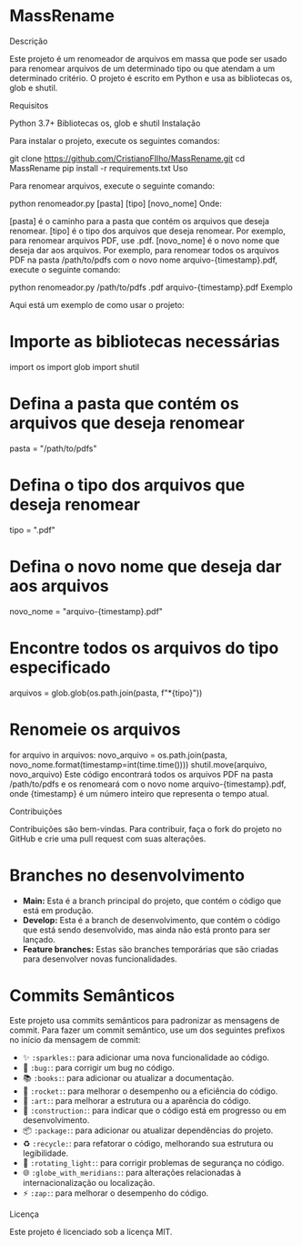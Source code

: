 # MassRename
Descrição

Este projeto é um renomeador de arquivos em massa que pode ser usado para renomear arquivos de um determinado tipo ou que atendam a um determinado critério. O projeto é escrito em Python e usa as bibliotecas os, glob e shutil.

Requisitos

Python 3.7+
Bibliotecas os, glob e shutil
Instalação

Para instalar o projeto, execute os seguintes comandos:

git clone https://github.com/CristianoFIlho/MassRename.git 
cd MassRename
pip install -r requirements.txt
Uso

Para renomear arquivos, execute o seguinte comando:

python renomeador.py [pasta] [tipo] [novo_nome]
Onde:

[pasta] é o caminho para a pasta que contém os arquivos que deseja renomear.
[tipo] é o tipo dos arquivos que deseja renomear. Por exemplo, para renomear arquivos PDF, use .pdf.
[novo_nome] é o novo nome que deseja dar aos arquivos.
Por exemplo, para renomear todos os arquivos PDF na pasta /path/to/pdfs com o novo nome arquivo-{timestamp}.pdf, execute o seguinte comando:

python renomeador.py /path/to/pdfs .pdf arquivo-{timestamp}.pdf
Exemplo

Aqui está um exemplo de como usar o projeto:

# Importe as bibliotecas necessárias
import os
import glob
import shutil

# Defina a pasta que contém os arquivos que deseja renomear
pasta = "/path/to/pdfs"

# Defina o tipo dos arquivos que deseja renomear
tipo = ".pdf"

# Defina o novo nome que deseja dar aos arquivos
novo_nome = "arquivo-{timestamp}.pdf"

# Encontre todos os arquivos do tipo especificado
arquivos = glob.glob(os.path.join(pasta, f"*{tipo}"))

# Renomeie os arquivos
for arquivo in arquivos:
    novo_arquivo = os.path.join(pasta, novo_nome.format(timestamp=int(time.time())))
    shutil.move(arquivo, novo_arquivo)
Este código encontrará todos os arquivos PDF na pasta /path/to/pdfs e os renomeará com o novo nome arquivo-{timestamp}.pdf, onde {timestamp} é um número inteiro que representa o tempo atual.

Contribuições

Contribuições são bem-vindas. Para contribuir, faça o fork do projeto no GitHub e crie uma pull request com suas alterações.

# Branches no desenvolvimento

* **Main:** Esta é a branch principal do projeto, que contém o código que está em produção.
* **Develop:** Esta é a branch de desenvolvimento, que contém o código que está sendo desenvolvido, mas ainda não está pronto para ser lançado.
* **Feature branches:** Estas são branches temporárias que são criadas para desenvolver novas funcionalidades.

# Commits Semânticos

Este projeto usa commits semânticos para padronizar as mensagens de commit. Para fazer um commit semântico, use um dos seguintes prefixos no início da mensagem de commit:


- ✨ `:sparkles:`: para adicionar uma nova funcionalidade ao código.
- 🐛 `:bug:`: para corrigir um bug no código.
- 📚 `:books:`: para adicionar ou atualizar a documentação.
- 🚀 `:rocket:`: para melhorar o desempenho ou a eficiência do código.
- 🎨 `:art:`: para melhorar a estrutura ou a aparência do código.
- 🚧 `:construction:`: para indicar que o código está em progresso ou em desenvolvimento.
- 📦 `:package:`: para adicionar ou atualizar dependências do projeto.
- ♻️ `:recycle:`: para refatorar o código, melhorando sua estrutura ou legibilidade.
- 🚨 `:rotating_light:`: para corrigir problemas de segurança no código.
- 🌐 `:globe_with_meridians:`: para alterações relacionadas à internacionalização ou localização.
- ⚡️ `:zap:`: para melhorar o desempenho do código.



Licença

Este projeto é licenciado sob a licença MIT.
